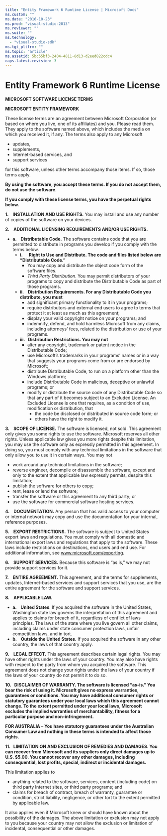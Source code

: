 ```yaml
---
title: "Entity Framework 6 Runtime License | Microsoft Docs"
ms.custom: ""
ms.date: "2016-10-23"
ms.prod: "visual-studio-2013"
ms.reviewer: ""
ms.suite: ""
ms.technology: 
  - "visual-studio-sdk"
ms.tgt_pltfrm: ""
ms.topic: "article"
ms.assetid: 5bc55bf3-2404-4811-8d13-d2eed822cdc4
caps.latest.revision: 3
---
```

# Entity Framework 6 Runtime License
**MICROSOFT SOFTWARE LICENSE TERMS**

**MICROSOFT ENTITY FRAMEWORK**

These license terms are an agreement between Microsoft Corporation (or based on where you live, one of its affiliates) and you. Please read them. They apply to the software named above, which includes the media on which you received it, if any. The terms also apply to any Microsoft

-   updates,
-   supplements,
-   Internet-based services, and
-   support services

for this software, unless other terms accompany those items. If so, those terms apply.

**By using the software, you accept these terms. If you do not accept them, do not use the software.**

**If you comply with these license terms, you have the perpetual rights below.**

**1.    INSTALLATION AND USE RIGHTS.** You may install and use any number of copies of the software on your devices.

**2.    ADDITIONAL LICENSING REQUIREMENTS AND/OR USE RIGHTS.**

-   **a.    Distributable Code.** The software contains code that you are permitted to distribute in programs you develop if you comply with the terms below.
    -   **i.      Right to Use and Distribute. The code and files listed below are “Distributable Code.”**
        -   You may copy and distribute the object code form of the software files.
        -   *Third Party Distribution*. You may permit distributors of your programs to copy and distribute the Distributable Code as part of those programs.
    -   **ii.    Distribution Requirements. For any Distributable Code you distribute, you must**
        -   add significant primary functionality to it in your programs;
        -   require distributors and external end users to agree to terms that protect it at least as much as this agreement;
        -   display your valid copyright notice on your programs; and
        -   indemnify, defend, and hold harmless Microsoft from any claims, including attorneys’ fees, related to the distribution or use of your programs.
    -   **iii.   Distribution Restrictions. You may not**
        -   alter any copyright, trademark or patent notice in the Distributable Code;
        -   use Microsoft’s trademarks in your programs’ names or in a way that suggests your programs come from or are endorsed by Microsoft;
        -   distribute Distributable Code, to run on a platform other than the Windows platform;
        -   include Distributable Code in malicious, deceptive or unlawful programs; or
        -   modify or distribute the source code of any Distributable Code so that any part of it becomes subject to an Excluded License. An Excluded License is one that requires, as a condition of use, modification or distribution, that
            -   the code be disclosed or distributed in source code form; or
            -   others have the right to modify it.

**3.    SCOPE OF LICENSE.** The software is licensed, not sold. This agreement only gives you some rights to use the software. Microsoft reserves all other rights. Unless applicable law gives you more rights despite this limitation, you may use the software only as expressly permitted in this agreement. In doing so, you must comply with any technical limitations in the software that only allow you to use it in certain ways. You may not

-   work around any technical limitations in the software;
-   reverse engineer, decompile or disassemble the software, except and only to the extent that applicable law expressly permits, despite this limitation;
-   publish the software for others to copy;
-   rent, lease or lend the software;
-   transfer the software or this agreement to any third party; or
-   use the software for commercial software hosting services.

**4.    DOCUMENTATION.** Any person that has valid access to your computer or internal network may copy and use the documentation for your internal, reference purposes.

**5.    EXPORT RESTRICTIONS.** The software is subject to United States export laws and regulations. You must comply with all domestic and international export laws and regulations that apply to the software. These laws include restrictions on destinations, end users and end use. For additional information, see www.microsoft.com/exporting.

**6.    SUPPORT SERVICES.** Because this software is “as is,” we may not provide support services for it.

**7.    ENTIRE AGREEMENT.** This agreement, and the terms for supplements, updates, Internet-based services and support services that you use, are the entire agreement for the software and support services.

**8.    APPLICABLE LAW.**

-   **a.    United States**. If you acquired the software in the United States, Washington state law governs the interpretation of this agreement and applies to claims for breach of it, regardless of conflict of laws principles. The laws of the state where you live govern all other claims, including claims under state consumer protection laws, unfair competition laws, and in tort.
-   **b.    Outside the United States.** If you acquired the software in any other country, the laws of that country apply.

**9.    LEGAL EFFECT.** This agreement describes certain legal rights. You may have other rights under the laws of your country. You may also have rights with respect to the party from whom you acquired the software. This agreement does not change your rights under the laws of your country if the laws of your country do not permit it to do so.

**10.   DISCLAIMER OF WARRANTY. The software is licensed “as-is.” You bear the risk of using it. Microsoft gives no express warranties, guarantees or conditions. You may have additional consumer rights or statutory guarantees under your local laws which this agreement cannot change. To the extent permitted under your local laws, Microsoft excludes the implied warranties of merchantability, fitness for a particular purpose and non-infringement.**

**FOR AUSTRALIA – You have statutory guarantees under the Australian Consumer Law and nothing in these terms is intended to affect those rights.**

**11.   LIMITATION ON AND EXCLUSION OF REMEDIES AND DAMAGES. You can recover from Microsoft and its suppliers only direct damages up to U.S. $5.00. You cannot recover any other damages, including consequential, lost profits, special, indirect or incidental damages.**

This limitation applies to

-   anything related to the software, services, content (including code) on third party Internet sites, or third party programs; and
-   claims for breach of contract, breach of warranty, guarantee or condition, strict liability, negligence, or other tort to the extent permitted by applicable law.

It also applies even if Microsoft knew or should have known about the possibility of the damages. The above limitation or exclusion may not apply to you because your country may not allow the exclusion or limitation of incidental, consequential or other damages.
